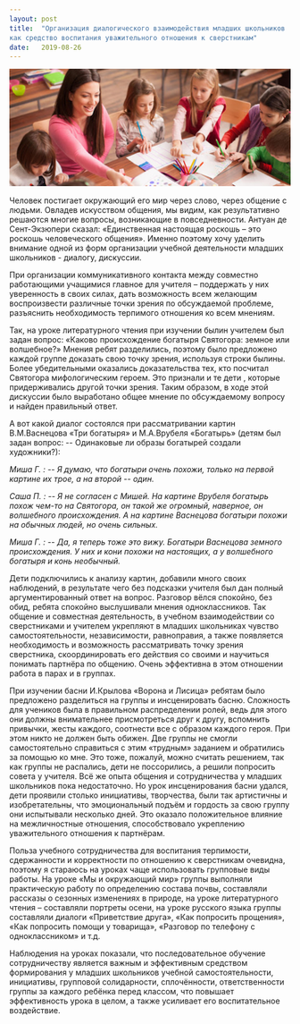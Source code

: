 ```yaml
---
layout: post
title:  "Организация диалогического взаимодействия младших школьников
как средство воспитания уважительного отношения к сверстникам"
date:   2019-08-26
---
```


![Dialog](/assets/images/dialogical-interaction.jpeg)

Человек постигает окружающий его мир через слово, через общение с людьми. Овладев искусством общения, мы видим, как результативно решаются многие вопросы, возникающие в повседневности. Антуан де Сент-Экзюпери сказал: «Единственная настоящая роскошь – это роскошь человеческого общения». Именно поэтому хочу уделить внимание одной из форм организации учебной деятельности младших школьников - диалогу, дискуссии.

При организации коммуникативного контакта между совместно работающими учащимися главное для учителя – поддержать у них уверенность в своих силах, дать возможность всем желающим воспроизвести различные точки зрения по обсуждаемой проблеме, разъяснить необходимость терпимого отношения ко всем мнениям.

Так, на уроке литературного чтения при изучении былин учителем был задан вопрос: «Каково происхождение богатыря Святогора: земное или волшебное?» Мнения ребят разделились, поэтому было предложено каждой группе доказать свою точку зрения, используя строки былины. Более убедительными оказались доказательства тех, кто посчитал Святогора мифологическим героем. Это признали и те дети , которые придерживались другой точки зрения. Таким образом, в ходе этой дискуссии было выработано общее мнение по обсуждаемому вопросу и найден правильный ответ. 

А вот какой диалог состоялся при рассматривании картин В.М.Васнецова «Три богатыря» и М.А.Врубеля «Богатырь» (детям был задан вопрос: -- Одинаковые ли образы богатырей создали художники?):

*Миша Г. : -- Я думаю, что богатыри очень похожи, только на первой картине их трое, а на второй -- один.*

*Саша П. : -- Я не согласен с Мишей. На картине Врубеля богатырь похож чем-то на Святогора, он такой же огромный, наверное, он волшебного происхождения. А на картине Васнецова богатыри похожи на обычных людей, но очень сильных.*

*Миша Г. : -- Да, я теперь тоже это вижу. Богатыри Васнецова земного происхождения. У них и кони похожи на настоящих, а у волшебного богатыря и конь необычный.*

Дети подключились к анализу картин, добавили много своих наблюдений, в результате чего без подсказки учителя был дан полный аргументированный ответ на вопрос. Разговор вёлся спокойно, без обид, ребята спокойно выслушивали мнения одноклассников. Так общение и совместная деятельность, в учебном взаимодействии со сверстниками и учителем укрепляют в младших школьниках чувство самостоятельности, независимости, равноправия, а также появляется необходимость и возможность рассматривать точку зрения сверстника, скоординировать его действия со своими и научиться понимать партнёра по общению. Очень эффективна  в этом отношении работа в парах и в группах.

При изучении басни И.Крылова «Ворона и Лисица» ребятам было предложено разделиться на группы и инсценировать басню. Сложность для учеников была в правильном распределении ролей, ведь для этого они должны внимательнее присмотреться друг к другу, вспомнить привычки, жесты каждого, соотнести все с образом каждого героя. При этом никто не должен быть обижен. Две группы не смогли самостоятельно справиться с этим «трудным» заданием и обратились за помощью ко мне. Это тоже, пожалуй, можно считать решением, так как группы не распались, дети не поссорились, а решили попросить совета у учителя. Всё же опыта общения и сотрудничества у младших школьников пока недостаточно. Но урок инсценирования басни удался, дети проявили столько инициативы, творчества, были так артистичны и изобретательны, что эмоциональный подъём и гордость за свою группу они испытывали несколько дней. Это оказало положительное влияние на межличностные отношения, способствовало укреплению уважительного отношения к партнёрам.

Польза учебного сотрудничества для воспитания терпимости, сдержанности и корректности по отношению к сверстникам очевидна, поэтому я стараюсь на уроках чаще использовать групповые виды работы. На уроке «Мы и окружающий мир» группы  выполняли практическую работу по определению состава почвы, составляли рассказы о сезонных изменениях в природе, на уроке литературного чтения – составляли портреты осени, на уроке русского языка группы составляли диалоги «Приветствие друга», «Как попросить прощения», «Как попросить помощи у товарища», «Разговор по телефону с одноклассником» и т.д.

Наблюдения на уроках показали, что последовательное обучение сотрудничеству является важным и эффективным средством формирования у младших школьников учебной самостоятельности, инициативы, групповой  солидарности, сплочённости, ответственности группы за каждого ребёнка перед классом, что повышает эффективность урока в целом, а также усиливает его воспитательное воздействие.

